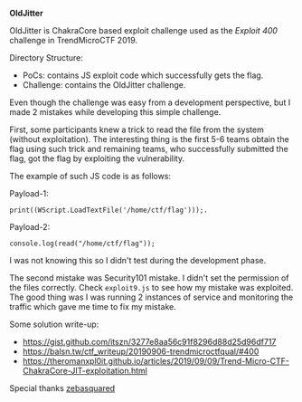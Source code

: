 
**OldJitter**

OldJitter is ChakraCore based exploit challenge used as the *Exploit 400* challenge in TrendMicroCTF 2019. 

Directory Structure:

- PoCs: contains JS exploit code which successfully gets the flag.
- Challenge: contains the OldJitter challenge.  

Even though the challenge was easy from a development perspective, but I made 2 mistakes while developing this simple challenge. 
 
First, some participants knew a trick to read the file from the system (without exploitation). The interesting thing is the first 5-6 teams obtain the flag using such trick and remaining teams, who successfully submitted the flag, got the flag by exploiting the vulnerability.

The example of such JS code is as follows:

Payload-1: 
```
print((WScript.LoadTextFile('/home/ctf/flag')));.
```

Payload-2:
```
console.log(read("/home/ctf/flag"));
```

I was not knowing this so I didn't test during the development phase.

The second mistake was Security101 mistake. I didn't set the permission of the files correctly. Check `exploit9.js` to see how my mistake was exploited. The good thing was I was running 2 instances of service and monitoring the traffic which gave me time to fix my mistake.




Some solution write-up:

- https://gist.github.com/itszn/3277e8aa56c91f8296d88d25d96df717 
- https://balsn.tw/ctf_writeup/20190906-trendmicroctfqual/#400
- https://theromanxpl0it.github.io/articles/2019/09/09/Trend-Micro-CTF-ChakraCore-JIT-exploitation.html


Special thanks [zebasquared](https://twitter.com/zebasquared) 